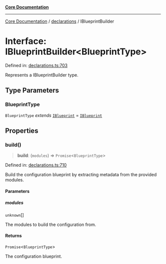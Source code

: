 [**Core Documentation**](../../README.md)

***

[Core Documentation](../../README.md) / [declarations](../README.md) / IBlueprintBuilder

# Interface: IBlueprintBuilder\<BlueprintType\>

Defined in: [declarations.ts:703](https://github.com/stonemjs/core/blob/3581a30de158e951ead319c3cc6abead0be9639f/src/declarations.ts#L703)

Represents a IBlueprintBuilder type.

## Type Parameters

### BlueprintType

`BlueprintType` *extends* [`IBlueprint`](../type-aliases/IBlueprint.md) = [`IBlueprint`](../type-aliases/IBlueprint.md)

## Properties

### build()

> **build**: (`modules`) => `Promise`\<`BlueprintType`\>

Defined in: [declarations.ts:710](https://github.com/stonemjs/core/blob/3581a30de158e951ead319c3cc6abead0be9639f/src/declarations.ts#L710)

Build the configuration blueprint by extracting metadata from the provided modules.

#### Parameters

##### modules

`unknown`[]

The modules to build the configuration from.

#### Returns

`Promise`\<`BlueprintType`\>

The configuration blueprint.
